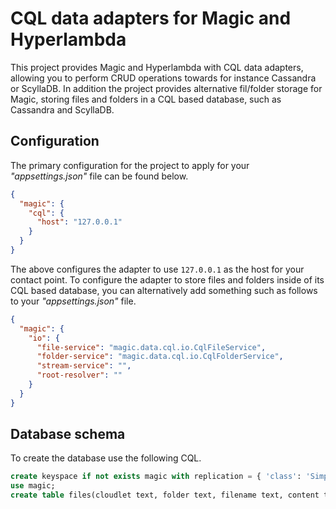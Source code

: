 
# CQL data adapters for Magic and Hyperlambda

This project provides Magic and Hyperlambda with CQL data adapters, allowing you to perform CRUD operations towards
for instance Cassandra or ScyllaDB. In addition the project provides alternative fil/folder storage for Magic,
storing files and folders in a CQL based database, such as Cassandra and ScyllaDB.

## Configuration

The primary configuration for the project to apply for your _"appsettings.json"_ file can be found below.

```json
{
  "magic": {
    "cql": {
      "host": "127.0.0.1"
    }
  }
}
```

The above configures the adapter to use `127.0.0.1` as the host for your contact point. To configure the adapter
to store files and folders inside of its CQL based database, you can alternatively add something such as follows
to your _"appsettings.json"_ file.

```json
{
  "magic": {
    "io": {
      "file-service": "magic.data.cql.io.CqlFileService",
      "folder-service": "magic.data.cql.io.CqlFolderService",
      "stream-service": "",
      "root-resolver": ""
    }
  }
}
```

## Database schema

To create the database use the following CQL.

```sql
create keyspace if not exists magic with replication = { 'class': 'SimpleStrategy', 'replication_factor': 3 };
use magic;
create table files(cloudlet text, folder text, filename text, content text, primary key(cloudlet, folder, filename));
```
